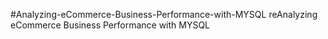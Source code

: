 #Analyzing-eCommerce-Business-Performance-with-MYSQL
reAnalyzing eCommerce Business Performance with MYSQL
